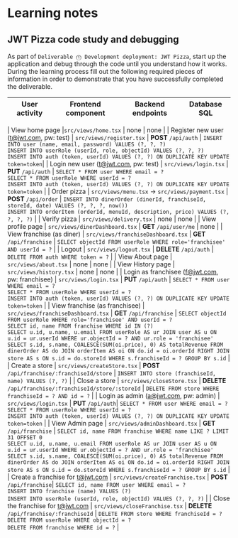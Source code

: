 # Learning notes

## JWT Pizza code study and debugging

As part of `Deliverable ⓵ Development deployment: JWT Pizza`, start up the application and debug through the code until you understand how it works. During the learning process fill out the following required pieces of information in order to demonstrate that you have successfully completed the deliverable.

| User activity                                   | Frontend component                              | Backend endpoints        | Database SQL |
| ---------------------------------------         | ------------------                              | -----------------        | ------------ |

| View home page                                  |`src/views/home.tsx`                             | none                     |         none |
| Register new user (t@jwt.com, pw: test)         | `src/views/register.tsx`                        | **POST** `/api/auth`     | `INSERT INTO user (name, email, password) VALUES (?, ?, ?)` <br/> `INSERT INTO userRole (userId, role, objectId) VALUES (?, ?, ?)` <br/> `INSERT INTO auth (token, userId) VALUES (?, ?) ON DUPLICATE KEY UPDATE token=token`|
| Login new user (t@jwt.com, pw: test)            | `src/views/login.tsx`                           | **PUT** `/api/auth`      | `SELECT * FROM user WHERE email = ?` <br/> `SELECT * FROM userRole WHERE userId = ?` <br/> `INSERT INTO auth (token, userId) VALUES (?, ?) ON DUPLICATE KEY UPDATE token=token`                                                    |
| Order pizza                                     | `src/views/menu.tsx` → `src/views/payment.tsx`  | **POST** `/api/order`    | `INSERT INTO dinerOrder (dinerId, franchiseId, storeId, date) VALUES (?, ?, ?, now())` <br/> `INSERT INTO orderItem (orderId, menuId, description, price) VALUES (?, ?, ?, ?)`                                                       |
| Verify pizza                                    | `src/views/delivery.tsx`                        | none                     | none         |
| View profile page                               | `src/views/dinerDashboard.tsx`                  | **GET** `/api/user/me`   | none         |
| View franchise (as diner)                       | `src/views/franchiseDashboard.tsx`              | **GET** `/api/franchise` | `SELECT objectId FROM userRole WHERE role='franchisee' AND userId = ?` |
| Logout                                          | `src/views/logout.tsx`                          | **DELETE** `/api/auth`   | `DELETE FROM auth WHERE token = ?` |
| View About page                                 | `src/views/about.tsx`                           | none                     |         none |
| View History page                               | `src/views/history.tsx`                         | none                     |         none |
| Login as franchisee (f@jwt.com, pw: franchisee) | `src/views/login.tsx`                           | **PUT** `/api/auth`      | `SELECT * FROM user WHERE email = ?` <br/> `SELECT * FROM userRole WHERE userId = ?` <br/> `INSERT INTO auth (token, userId) VALUES (?, ?) ON DUPLICATE KEY UPDATE token=token`                                                    |
| View franchise (as franchisee)                  | `src/views/franchiseDashboard.tsx`              | **GET** `/api/franchise` | `SELECT objectId FROM userRole WHERE role='franchisee' AND userId = ?` <br/> `SELECT id, name FROM franchise WHERE id IN (?)` <br/> `SELECT u.id, u.name, u.email FROM userRole AS ur JOIN user AS u ON u.id = ur.userId WHERE ur.objectId = ? AND ur.role = 'franchisee'` <br/> `SELECT s.id, s.name, COALESCE(SUM(oi.price), 0) AS totalRevenue FROM dinerOrder AS do JOIN orderItem AS oi ON do.id = oi.orderId RIGHT JOIN store AS s ON s.id = do.storeId WHERE s.franchiseId = ? GROUP BY s.id` |
| Create a store                                  | `src/views/createStore.tsx`                     | **POST** `/api/franchise/:franchiseId/store` | `INSERT INTO store (franchiseId, name) VALUES (?, ?)` |
| Close a store                                   | `src/views/closeStore.tsx`                      | **DELETE** `/api/franchise/:franchiseId/store/:storeId` | `DELETE FROM store WHERE franchiseId = ? AND id = ?` |
| Login as admin (a@jwt.com, pw: admin)           | `src/views/login.tsx`                           | **PUT** `/api/auth`| `SELECT * FROM user WHERE email = ?` <br/> `SELECT * FROM userRole WHERE userId = ?` <br/> `INSERT INTO auth (token, userId) VALUES (?, ?) ON DUPLICATE KEY UPDATE token=token`                                                          |
| View Admin page                                 | `src/views/adminDashboard.tsx`                  | **GET** `/api/franchise` | `SELECT id, name FROM franchise WHERE name LIKE ? LIMIT 31 OFFSET 0` <br/> `SELECT u.id, u.name, u.email FROM userRole AS ur JOIN user AS u ON u.id = ur.userId WHERE ur.objectId = ? AND ur.role = 'franchisee'` <br/> `SELECT s.id, s.name, COALESCE(SUM(oi.price), 0) AS totalRevenue FROM dinerOrder AS do JOIN orderItem AS oi ON do.id = oi.orderId RIGHT JOIN store AS s ON s.id = do.storeId WHERE s.franchiseId = ? GROUP BY s.id`               |
| Create a franchise for t@jwt.com                | `src/views/createFranchise.tsx`                 | **POST** `/api/franchise`| `SELECT id, name FROM user WHERE email = ?` <br/> `INSERT INTO franchise (name) VALUES (?)` <br/> `INSERT INTO userRole (userId, role, objectId) VALUES (?, ?, ?)`                                                                   |
| Close the franchise for t@jwt.com               | `src/views/closeFranchise.tsx`                  | **DELETE** `/api/franchise/:franchiseId` | `DELETE FROM store WHERE franchiseId = ?` <br/> `DELETE FROM userRole WHERE objectId = ?` <br/> `DELETE FROM franchise WHERE id = ?`                                                                                |